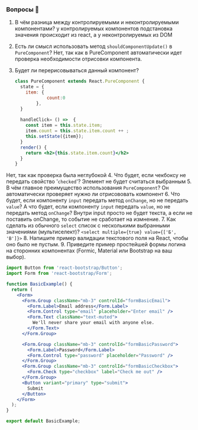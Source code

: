 ### Вопросы 💎

1. В чём разница между контролируемыми и неконтролируемыми компонентами?
у контролируемых компонентов подстановка значения происходит из react, а у неконтролируемых из DOM
2. Есть ли смысл использовать метод `shouldComponentUpdate()` в `PureComponent`?
Нет, так как в PureComponent автоматически идет проверка необходимости отрисовки компонента.
3. Будет ли перерисовываться данный компонент?   
    
    ```jsx
    class PureComponent extends React.PureComponent {
      state = { 
        item: {
    			count:0
    		},
      }
      
      handleClick= () =>  {
        const item = this.state.item;
        item.count = this.state.item.count ++ ;
        this.setState({item});
      }
      render() {
        return <h2>{this.state.item.count}</h2>
      }
    }
    ```
Нет, так как проверка была неглубокой
4. Что будет, если чекбоксу не передать свойство '`checked`'?
Элемент не будет считаться выбранным
5. В чём главное преимущество использования `PureComponent`?
Он автоматически проверяет нужно ли отрисововать компонент
6. Что будет, если компоненту `input` передать метод `onChange`, но не передать `value`? А что будет, если компоненту `input` передать `value`, но не передать метод `onChange`?
Внутри input просто не будет текста, а если не поставить onChange, то событие не сработает на измнение.
7. Как сделать из обычного `select` список с несколькими выбранными значениями (мультиселект)?
``<select multiple={true} value={['Б', 'В']}>``
8. Напишите пример валидации текстового поля на React, чтобы оно было не пустым.
9. Приведите пример простейшей формы логина на сторонних компонентах (Formic, Material или Bootstrap на ваш выбор).
```jsx
import Button from 'react-bootstrap/Button';
import Form from 'react-bootstrap/Form';

function BasicExample() {
  return (
    <Form>
      <Form.Group className="mb-3" controlId="formBasicEmail">
        <Form.Label>Email address</Form.Label>
        <Form.Control type="email" placeholder="Enter email" />
        <Form.Text className="text-muted">
          We'll never share your email with anyone else.
        </Form.Text>
      </Form.Group>

      <Form.Group className="mb-3" controlId="formBasicPassword">
        <Form.Label>Password</Form.Label>
        <Form.Control type="password" placeholder="Password" />
      </Form.Group>
      <Form.Group className="mb-3" controlId="formBasicCheckbox">
        <Form.Check type="checkbox" label="Check me out" />
      </Form.Group>
      <Button variant="primary" type="submit">
        Submit
      </Button>
    </Form>
  );
}

export default BasicExample;
```